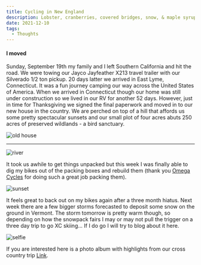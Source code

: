 ```yaml
---
title: Cycling in New England
description: Lobster, cranberries, covered bridges, snow, & maple syrup. Just a few things I think of when I hear the words "New England".
date: 2021-12-10
tags: 
  - Thoughts
---
```


<h4>I moved</h4>

<p>Sunday, September 19th my family and I left Southern California and hit the road. We were towing our Jayco Jayfeather X213 travel trailer with our Silverado 1/2 ton pickup. 20 days latter we arrived in East Lyme, Connecticut. It was a fun journey camping our way across the United States of America. When we arrived in Connecticut though our home was still under construction so we lived in our RV for another 52 days. However, just in time for Thanksgiving we signed the final paperwork and moved in to our new house in the country. We are perched on top of a hill that affords us some pretty spectacular sunsets and our small plot of four acres abuts 250 acres of preserved wildlands - a bird sanctuary.</p>

<img src="https://macadam-grinding-photos.s3.us-west-2.amazonaws.com/connecticut/connecticut-new+england-cycling-adventure-exploring-old+house.jpg" alt="old house" class="blogImages" />

<hr />

<img src="https://macadam-grinding-photos.s3.us-west-2.amazonaws.com/connecticut/connecticut-new+england-cycling-adventure-exploring-river.jpg" alt="river" class="blogImages" />

<p>It took us awhile to get things unpacked but this week I was finally able to dig my bikes out of the packing boxes and rebuild them (thank you <a href="http://www.omegabicycleshop.com/" target="_blank" rel="noopener noreferrer">Omega Cycles</a> for doing such a great job packing them).</p>

<img src="https://macadam-grinding-photos.s3.us-west-2.amazonaws.com/connecticut/connecticut-new+england-cycling-adventure-exploring-sunset.jpg" alt="sunset" class="blogImages" />

<p>It feels great to back out on my bikes again after a three month hiatus. Next week there are a few bigger storms forecasted to deposit some snow on the ground in Vermont. The storm tomorrow is pretty warm though, so depending on how the snowpack fairs I may or may not pull the trigger on a three day trip to go XC skiing... If I do go I will try to blog about it here.</p>

<img src="https://macadam-grinding-photos.s3.us-west-2.amazonaws.com/connecticut/connecticut-new+england-cycling-adventure-exploring.jpg" alt="selfie" class="blogImages" />

<p>If you are interested here is a photo album with highlights from our cross country trip <a href="https://photos.app.goo.gl/46nSj17Jq1q7gmX99" target="_blank" rel="noopener noreferrer">Link</a>.</p>